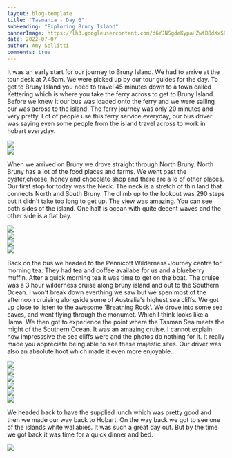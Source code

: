 ```yaml
---
layout: blog-template
title: "Tasmania - Day 6"
subHeading: "Exploring Bruny Island"
bannerImage: https://lh3.googleusercontent.com/d6YJNSgdeKypaHZwtB8dXxS8SZ65Gxg1gO0bj7atfHY4wZ-cz4rpIIlRI42UL2Amnz4WPuD60MGiMVk2xi-S84qnECpr8JUVPAyoZSsb1JRqjivuiTSpNwXqDP6mnKdQ4hJ2mKdIuMw=w2400
date: 2022-07-07
author: Amy Sellitti
comments: true
---
```

It was an early start for our journey to Bruny Island.  We had to arrive at the tour desk at 7.45am. We were picked up by our tour guides for the day. To get to Bruny Island you need to travel 45 minutes down to a town called Kettering which is where you take the ferry across to get to Bruny Island. Before we knew it our bus was loaded onto the ferry and we were sailing our was across to the island. The ferry journey was only 20 minutes and very pretty. Lot of people use this ferry service everyday, our bus driver was saying even some people from the island travel across to work in hobart everyday. 

<div class="center-image"><img src="https://lh3.googleusercontent.com/njIvDWfC4PAU9YWAQdyittgLOOPTO8s3-fGLrXRUzt-hdDhGqGx4xwQ4n_vu18I_KsQ4uwdUzjFTRBxP2eTzQMKsvzBpZHvQ7qtr_EqUfMcpjdFea4-YN7wqhiqKe6YSxEILMOY0Ho0=w2400" /></div>
<div class="center-image"><img src="https://lh3.googleusercontent.com/aALH5z7-JmstFOOY0tsHh-0dK3oPG-3phwJulzS7nVya1lqOOIZCwrCOwvy19c-ZVDaNn3bFvRLvL7xvLF_lqTbN40TOZgbEKllQVidNxiIX8DP4SXohGU2LnmD6QWwjMqgr0se7CG4=w2400" /></div>


When we arrived on Bruny we drove straight through North Bruny. North Bruny has a lot of the food places and farms. We went past the oyster,cheese, honey and chocolate shop and there are a lo of other places. Our first stop for today was the Neck. The neck is a stretch of thin land that connects North and South Bruny. The climb up to the lookout was 290 steps but it didn't take too long to get up. The view was amazing. You can see both sides of the island. One half is ocean with quite decent waves and the other side is a flat bay. 

<div class="center-image"><img src="https://lh3.googleusercontent.com/laq5663uM6n0hpwCTDTSi_v_fuxoFjue6R_6st31CZMZbq9M0sGvLZgImyfnpe9iqVjwMZqB5_sgx8CcdKDxYhEOR8BMxo6gNC-YfwAqmgAPyPtVH_Bm_CaV-2G1Bna3p9VMXPk-dPg=w2400" /></div>
<div class="center-image"><img src="https://lh3.googleusercontent.com/d6YJNSgdeKypaHZwtB8dXxS8SZ65Gxg1gO0bj7atfHY4wZ-cz4rpIIlRI42UL2Amnz4WPuD60MGiMVk2xi-S84qnECpr8JUVPAyoZSsb1JRqjivuiTSpNwXqDP6mnKdQ4hJ2mKdIuMw=w2400" /></div>
<div class="center-image"><img src="https://lh3.googleusercontent.com/JH0hjipxm0_n9pkK7XlJsmU5HPStdryNj9pVMD-LH21_tsNC5RbuEqZe36oYkH9YoanO-Pb0wU99iG8FG_rq-mn1JRGvv7ZZlrFaWluLG87Es6m4JZ7UKCtTo7EilYgFOcg-1ILFnt0=w2400" /></div>
<div class="center-image"><img src="https://lh3.googleusercontent.com/QgaiztPtZp_jpYB7Rm1HBzvM0A-E2lMrHTZenvgKqrZhNoipgsVA-tnMxRa5FDQuaKcD2SjLtb1xluULvvwSvpHfwnoMDTYxwA4ywU03H9P4CdsIefr5ae-xyK5lDkAlIDXg38MFS9M=w2400" /></div>

Back on the bus we headed to the Pennicott Wilderness Journey centre for morning tea. They had tea and coffee availabe for us and a blueberry muffin. After a quick morning tea it was time to get on the boat. The cruise was a 3 hour wilderness cruise along bruny island and out to the Southern Ocean. I won't break down everthing we saw but we spen most of the afternoon cruising alongside some of Australia's highest sea cliffs. We got up close to listen to the awesome 'Breathing Rock'. We drove into some sea caves, and went flying through the monumet. Which I think looks like a llama. We then got to experience the point where the Tasman Sea meets the might of the Southern Ocean. It was an amazing cruise. I cannot explain how impresssive the sea cliffs were and the photos do nothing for it. It really made you appreciate being able to see these majestic sites. Our driver was also an absolute hoot which made it even more enjoyable.

<div class="center-image"><img src="https://lh3.googleusercontent.com/f4wWRaXwbdlu5_YAnzkQCROKiVZE9ColfoPVHgQMf_BwOU99lKKm_ELyQKe_SEbWv1I5BXaphnkNPg3K3gKJMMr1ckw0lUD20ssdRtM3k7kHLvzigqu7IHv91vvdkXqdv_xyt76cV5g=w2400" /></div>
<div class="center-image"><img src="https://lh3.googleusercontent.com/7jcJqPMWmxUWxOk-9ak5dUVRKk7QNJpbruAB6oODgm6o96_UtAtlvMKKq_i4XHu1UiCuYsYp1sICk9rUfr9qyX0QSxNifnmEgtmh5HN-8OmebzENX4s9e3Iw_UMpNRx3-BE3hx-BqxM=w2400" /></div>
<div class="center-image"><img src="https://lh3.googleusercontent.com/l37c0GbePoR9_tS5beLs56R2yXXL-PBDEqKi55OkQLw3W18chMkMX-1YgO1O62Y5RzooP7g1gdu-Fib9SmlBCL5HV8suiXsZx_G8Ka5E_wWmq_APuN8M7isw-a3czAEc7o8YdINtL_A=w2400" /></div>
<div class="center-image"><img src="https://lh3.googleusercontent.com/Apk5hHt2k2Tu4Jra3RCgFO6KmFszxTyKRL_zosWgb76D2UzWqBtGtwKfYsli1YT5D2G81lzyRJCbWXywj6ZmbkGMErlVx3t_fntqldUPobbUmsS0OUMzAPmbIUmAF7e9MOneNPsEQ0c=w2400" /></div>
<div class="center-image"><img src="https://lh3.googleusercontent.com/MfsZTRsFvQoFwcstq9HFJpH2Kr75u5nuYhhAo_R8V3rdQeGFxig8K3n9o-s1wj3y65x7rgpGERthc24DYFkcqqbE7ncnmkr6Z4M_fQh9k4L_FAVwRp_o5eCVfQfQNGF3kQhBbkRBwAc=w2400" /></div>
<div class="center-image"><img src="https://lh3.googleusercontent.com/kOO55mQLKStb-sDyBnjH-wmhfWTf-jelqqN_4xxH6qTX-oATd77Wo5MieHu7ki03H90jyllRGa5TTgNOYUUMR91HN2JXR-VdzgAIt2HiV5Lv_Fahu6h6_oy24UE5bw1oilhEOqAKFkQ=w2400" /></div>

We headed back to have the supplied lunch which was pretty good and then we made our way back to Hobart. On the way back we got to see one of the islands white wallabies. It was such a great day out. But by the time we got back it was time for a quick dinner and bed. 

<div class="center-image"><img src="https://lh3.googleusercontent.com/M08qOeMYGIqqkGxbqGS8W8bzZFLGea0nddqrsWJTvUk88tMb0z5TJ1LznuN5H2LbTBuDqLNKubAM--59KdTVzlE9pVVE3vW2ayOakhEVupW5I7PhOnHe8lQF3EQvgcZrvZ5Yz8wM4zA=w2400" /></div>